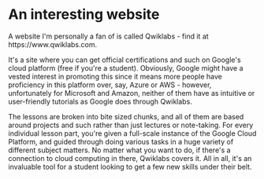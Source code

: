 # An interesting website

<p>A website I'm personally a fan of is called Qwiklabs - find it at https://www.qwiklabs.com.</p>
<p>It's a site where you can get official certifications and such on Google's cloud platform (free if you're a student). Obviously, Google might have a vested interest in promoting this since it means more people have proficiency in this platform over, say, Azure or AWS - however, unfortunately for Microsoft and Amazon, neither of them have as intuitive or user-friendly tutorials as Google does through Qwiklabs.</p>
<p>The lessons are broken into bite sized chunks, and all of them are based around projects and such rather than just lectures or note-taking. For every individual lesson part, you're given a full-scale instance of the Google Cloud Platform, and guided through doing various tasks in a huge variety of different subject matters. No matter what you want to do, if there's a connection to cloud computing in there, Qwiklabs covers it. All in all, it's an invaluable tool for a student looking to get a few new skills under their belt.</p>
